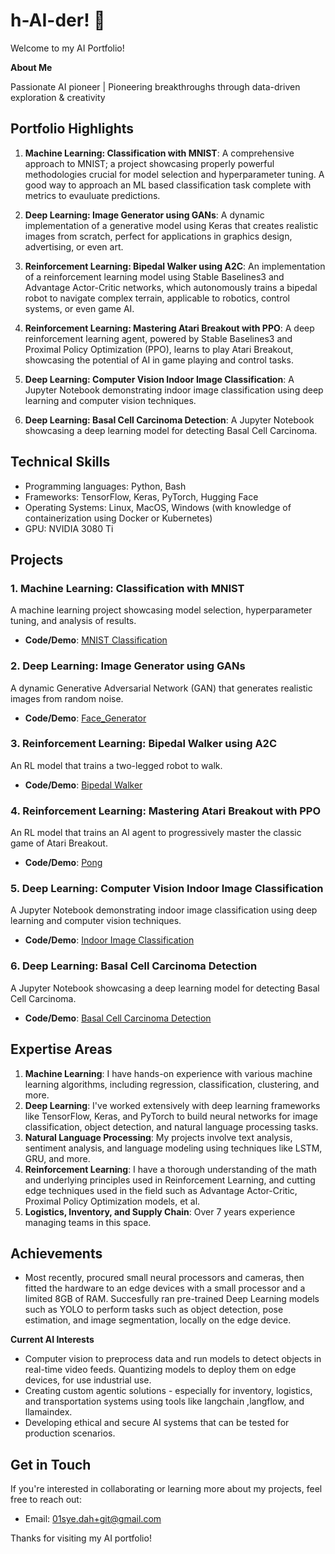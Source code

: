 # h-AI-der! 👋

Welcome to my AI Portfolio!

**About Me**

Passionate AI pioneer | Pioneering breakthroughs through data-driven exploration & creativity

**Portfolio Highlights**
--------------------

1. **Machine Learning: Classification with MNIST**: A comprehensive approach to MNIST; a project showcasing properly powerful methodologies crucial for model selection and hyperparameter tuning. A good way to approach an ML based classification task complete with metrics to evauluate predictions.

2. **Deep Learning: Image Generator using GANs**: A dynamic implementation of a generative model using Keras that creates realistic images from scratch, perfect for applications in graphics design, advertising, or even art.
 
3. **Reinforcement Learning: Bipedal Walker using A2C**: An implementation of a reinforcement learning model using Stable Baselines3 and Advantage Actor-Critic networks, which autonomously trains a bipedal robot to navigate complex terrain, applicable to robotics, control systems, or even game AI.
 
4. **Reinforcement Learning: Mastering Atari Breakout with PPO**: A deep reinforcement learning agent, powered by Stable Baselines3 and Proximal Policy Optimization (PPO), learns to play Atari Breakout, showcasing the potential of AI in game playing and control tasks.
   
5. **Deep Learning: Computer Vision Indoor Image Classification**: A Jupyter Notebook demonstrating indoor image classification using deep learning and computer vision techniques.

6. **Deep Learning: Basal Cell Carcinoma Detection**: A Jupyter Notebook showcasing a deep learning model for detecting Basal Cell Carcinoma.

**Technical Skills**
-----------------

* Programming languages: Python, Bash
* Frameworks: TensorFlow, Keras, PyTorch, Hugging Face 
* Operating Systems: Linux, MacOS, Windows (with knowledge of containerization using Docker or Kubernetes)
* GPU: NVIDIA 3080 Ti

**Projects**
----------
### 1. Machine Learning: Classification with MNIST
A machine learning project showcasing model selection, hyperparameter tuning, and analysis of results.

* **Code/Demo**: [MNIST Classification](https://github.com/s-a-ha/h-ai-der/blob/main/MNIST_Classification_With_Machine_Learning.ipynb)


### 2. Deep Learning: Image Generator using GANs
A dynamic Generative Adversarial Network (GAN) that generates realistic images from random noise.

* **Code/Demo**: [Face_Generator](https://github.com/s-a-ha/h-ai-der/blob/main/DeepLearning_Face_Generation_GAN.ipynb)


### 3. Reinforcement Learning: Bipedal Walker using A2C
An RL model that trains a two-legged robot to walk.

* **Code/Demo**: [Bipedal Walker](https://github.com/s-a-ha/h-ai-der/blob/main/Bipedal_Walker_Reinforcement_Learning.ipynb)


### 4. Reinforcement Learning: Mastering Atari Breakout with PPO
An RL model that trains an AI agent to progressively master the classic game of Atari Breakout.

* **Code/Demo**: [Pong](https://github.com/s-a-ha/h-ai-der/blob/main/Reinforcement_Learning_with_Atari_Breakout.ipynb)

### 5. Deep Learning: Computer Vision Indoor Image Classification 
A Jupyter Notebook demonstrating indoor image classification using deep learning and computer vision techniques.

* **Code/Demo**: [Indoor Image Classification](https://github.com/s-a-ha/h-ai-der/blob/main/Deep_Learning_ComputerVision_IndoorImage_Classification_001.ipynb)


### 6. Deep Learning: Basal Cell Carcinoma Detection
A Jupyter Notebook showcasing a deep learning model for detecting Basal Cell Carcinoma.

* **Code/Demo**: [Basal Cell Carcinoma Detection](https://github.com/s-a-ha/h-ai-der/blob/main/Deep_Learning_Basal_Cell_Carcinoma_Detection.ipynb)




**Expertise Areas**
-------------------

1. **Machine Learning**: I have hands-on experience with various machine learning algorithms, including regression, classification, 
clustering, and more.
2. **Deep Learning**: I've worked extensively with deep learning frameworks like TensorFlow, Keras, and PyTorch to build neural networks for 
image classification, object detection, and natural language processing tasks.
3. **Natural Language Processing**: My projects involve text analysis, sentiment analysis, and language modeling using techniques like LSTM, GRU, and more.
4. **Reinforcement Learning**: I have a thorough understanding of the math and underlying principles used in Reinforcement Learning, and cutting edge techniques used in the field such as Advantage Actor-Critic, Proximal Policy Optimization models, et al.
5. **Logistics, Inventory, and Supply Chain**: Over 7 years experience managing teams in this space.

**Achievements**
----------------

* Most recently, procured small neural processors and cameras, then fitted the hardware to an edge devices with a small processor and a limited 8GB of RAM. Succesfully ran pre-trained Deep Learning models such as YOLO to perform tasks such as object detection, pose estimation, and image segmentation, locally on the edge device.  

**Current AI Interests**

* Computer vision to preprocess data and run models to detect objects in real-time video feeds. Quantizing models to deploy them on edge devices, for use industrial use.
* Creating custom agentic solutions - especially for inventory, logistics, and transportation systems using tools like langchain ,langflow, and llamaindex. 
* Developing ethical and secure AI systems that can be tested for production scenarios.
  

**Get in Touch**
--------------

If you're interested in collaborating or learning more about my projects, feel free to reach out:

* Email: [01sye.dah+git@gmail.com](mailto:01sye.dah+git@gmail.com)



Thanks for visiting my AI portfolio!

